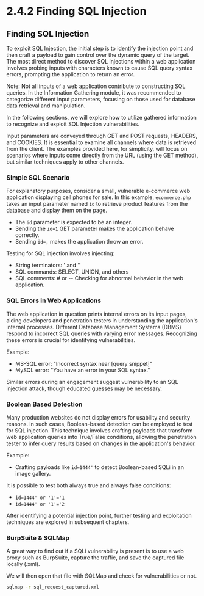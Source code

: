 # 2.4.2 Finding SQL Injection

## Finding SQL Injection

To exploit SQL Injection, the initial step is to identify the injection point and then craft a payload to gain control over the dynamic query of the target. The most direct method to discover SQL injections within a web application involves probing inputs with characters known to cause SQL query syntax errors, prompting the application to return an error.

Note: Not all inputs of a web application contribute to constructing SQL queries. In the Information Gathering module, it was recommended to categorize different input parameters, focusing on those used for database data retrieval and manipulation.

In the following sections, we will explore how to utilize gathered information to recognize and exploit SQL Injection vulnerabilities.

Input parameters are conveyed through GET and POST requests, HEADERS, and COOKIES. It is essential to examine all channels where data is retrieved from the client. The examples provided here, for simplicity, will focus on scenarios where inputs come directly from the URL (using the GET method), but similar techniques apply to other channels.

### Simple SQL Scenario

For explanatory purposes, consider a small, vulnerable e-commerce web application displaying cell phones for sale. In this example, `ecommerce.php` takes an input parameter named `id` to retrieve product features from the database and display them on the page.

* The `id` parameter is expected to be an integer.
* Sending the `id=1` GET parameter makes the application behave correctly.
* Sending `id=,` makes the application throw an error.

Testing for SQL injection involves injecting:

* String terminators: ' and "
* SQL commands: SELECT, UNION, and others
* SQL comments: # or -- Checking for abnormal behavior in the web application.

### SQL Errors in Web Applications

The web application in question prints internal errors on its input pages, aiding developers and penetration testers in understanding the application's internal processes. Different Database Management Systems (DBMS) respond to incorrect SQL queries with varying error messages. Recognizing these errors is crucial for identifying vulnerabilities.

Example:

* MS-SQL error: "Incorrect syntax near \[query snippet]"
* MySQL error: "You have an error in your SQL syntax."

Similar errors during an engagement suggest vulnerability to an SQL injection attack, though educated guesses may be necessary.

### Boolean Based Detection

Many production websites do not display errors for usability and security reasons. In such cases, Boolean-based detection can be employed to test for SQL injection. This technique involves crafting payloads that transform web application queries into True/False conditions, allowing the penetration tester to infer query results based on changes in the application's behavior.

Example:

* Crafting payloads like `id=1444'` to detect Boolean-based SQLi in an image gallery.

It is possible to test both always true and always false conditions:

* `id=1444' or '1'='1`
* `id=1444' or '1'='2`

After identifying a potential injection point, further testing and exploitation techniques are explored in subsequent chapters.

### BurpSuite & SQLMap

A great way to find out if a SQLi vulnerability is present is to use a web proxy such as BurpSuite, capture the traffic, and save the captured file locally (.xml).

We will then open that file with SQLMap and check for vulnerabilities or not.

```bash
sqlmap -r sql_request_captured.xml 
```
